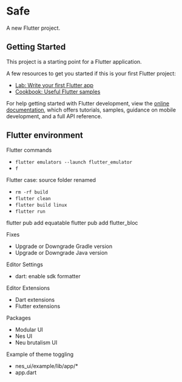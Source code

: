# Safe

A new Flutter project.

## Getting Started

This project is a starting point for a Flutter application.

A few resources to get you started if this is your first Flutter project:

- [Lab: Write your first Flutter app](https://docs.flutter.dev/get-started/codelab)
- [Cookbook: Useful Flutter samples](https://docs.flutter.dev/cookbook)

For help getting started with Flutter development, view the
[online documentation](https://docs.flutter.dev/), which offers tutorials,
samples, guidance on mobile development, and a full API reference.

Flutter environment
- 

Flutter commands
- `flutter emulators --launch flutter_emulator`
- `f`

Flutter case: source folder renamed
- `rm -rf build`
- `flutter clean`
- `flutter build linux`
- `flutter run`

flutter pub add equatable
flutter pub add flutter_bloc

Fixes
- Upgrade or Downgrade Gradle version
- Upgrade or Downgrade Java version

Editor Settings
- dart: enable sdk formatter

Editor Extensions
- Dart extensions
- Flutter extensions

Packages
- Modular UI
- Nes UI
- Neu brutalism UI

Example of theme toggling
- nes_ui/example/lib/app/*
- app.dart